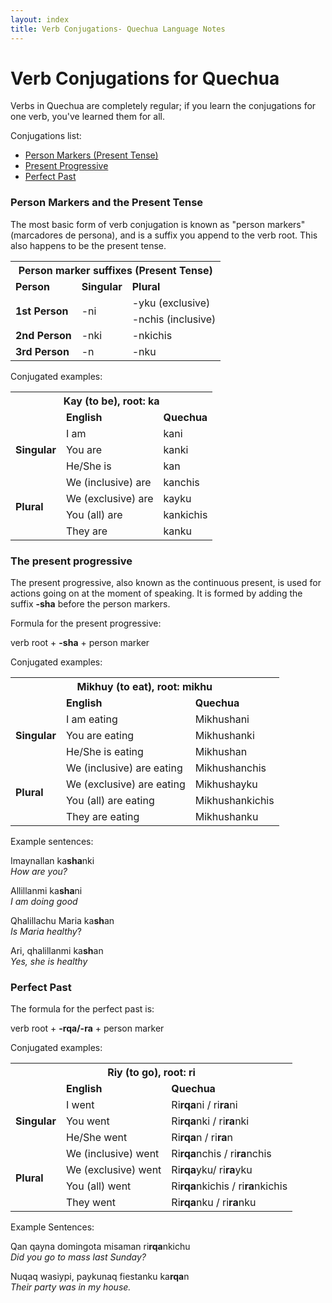 ```yaml
---
layout: index
title: Verb Conjugations- Quechua Language Notes
---
```


# Verb Conjugations for Quechua

Verbs in Quechua are completely regular; if you learn the conjugations for one
verb, you've learned them for all.

Conjugations list:

* [Person Markers (Present Tense)](#present)
* [Present Progressive](#prog)
* [Perfect Past](#ppast)

<a id="present"></a>
### Person Markers and the Present Tense

The most basic form of verb conjugation is known as "person markers"
(marcadores de persona), and is a suffix you append to the verb root. This also
happens to be the present tense.


<table class="conj">
<colgroup class="column"></colgroup>
<colgroup class="column"></colgroup>
<colgroup class="column"></colgroup>
<colgroup class="column"></colgroup>
<th colspan="3">Person marker suffixes (Present Tense)</th>
<tr class="odd bottombordersolid">
<td><strong>Person</strong></td>
<td><strong>Singular</strong></td>
<td><strong>Plural</strong></td>
</tr>

<tr class="bottombordersolid">
<td rowspan="2" class="odd"><strong>1st Person</strong></td>
<td rowspan="2">-ni</td>
<td> -yku (exclusive)</td>
</tr>

<tr class="bottombordersolid">
<td> -nchis (inclusive)</td>
</tr>

<tr class="bottombordersolid">
<td class="odd"><strong>2nd Person</strong></td>
<td>-nki</td>
<td>-nkichis</td>
</tr>

<tr class="bottombordersolid">
<td class="odd"><strong>3rd Person</strong></td>
<td>-n</td>
<td>-nku</td>
</tr>
</table>

Conjugated examples:

<table class="conj">
<colgroup class="column"></colgroup>
<colgroup class="column"></colgroup>
<colgroup class="column"></colgroup>
<colgroup class="column"></colgroup>
<th colspan="3">Kay (to be), root: ka</th>
<tr class="odd bottombordersolid">
<td>&nbsp;</td>
<td><strong>English</strong></td>
<td><strong>Quechua</strong></td>
</tr>

<tr class="bottombordersolid">
<td rowspan="3" class="odd"><strong>Singular</strong></td>
<td>I am</td>
<td>kani</td>
</tr>

<tr class="bottombordersolid">
<td>You are</td>
<td>kanki</td>
</tr>


<tr class="bottomborderthick">
<td>He/She is</td>
<td>kan</td>
</tr>

<tr class="bottombordersolid">
<td rowspan="4" class="odd"><strong>Plural</strong></td>
<td>We (inclusive) are</td>
<td>kanchis</td>
</tr>


<tr class="bottombordersolid">
<td>We (exclusive) are</td>
<td>kayku</td>
</tr>


<tr class="bottombordersolid">
<td>You (all) are</td>
<td>kankichis</td>
</tr>


<tr class="bottombordersolid">
<td>They are</td>
<td>kanku</td>
</tr>
</table>


<a id="prog"></a>
### The present progressive

The present progressive, also known as the continuous present, is used for
actions going on at the moment of speaking. It is formed by adding the suffix
**-sha** before the person markers.

Formula for the present progressive: 

<div class="example">
verb root + <strong>-sha</strong> + person marker
</div>


Conjugated examples:

<table class="conj">
<colgroup class="column"></colgroup>
<colgroup class="column"></colgroup>
<colgroup class="column"></colgroup>
<colgroup class="column"></colgroup>
<th colspan="3">Mikhuy (to eat), root: mikhu</th>
<tr class="odd bottombordersolid">
<td>&nbsp;</td>
<td><strong>English</strong></td>
<td><strong>Quechua</strong></td>
</tr>

<tr class="bottombordersolid">
<td rowspan="3" class="odd"><strong>Singular</strong></td>
<td>I am eating</td>
<td>Mikhushani</td>
</tr>

<tr class="bottombordersolid">
<td>You are eating</td>
<td>Mikhushanki</td>
</tr>


<tr class="bottomborderthick">
<td>He/She is eating</td>
<td>Mikhushan</td>
</tr>

<tr class="bottombordersolid">
<td rowspan="4" class="odd"><strong>Plural</strong></td>
<td>We (inclusive) are eating</td>
<td>Mikhushanchis</td>
</tr>


<tr class="bottombordersolid">
<td>We (exclusive) are eating</td>
<td>Mikhushayku</td>
</tr>


<tr class="bottombordersolid">
<td>You (all) are eating</td>
<td>Mikhushankichis</td>
</tr>


<tr class="bottombordersolid">
<td>They are eating</td>
<td>Mikhushanku</td>
</tr>
</table>

Example sentences:

<div class="example">
<p>Imaynallan ka<strong>sha</strong>nki <br />
<em>How are you?</em></p>
<p>Allillanmi ka<strong>sha</strong>ni <br />
<em>I am doing good</em></p>
<p>Qhalillachu Maria ka<strong>sh</strong>an <br/>
<em>Is Maria healthy</em>?<p>
<p>Ari, qhalillanmi ka<strong>sh</strong>an <br />
<em>Yes, she is healthy</em></p>
</div>


<a id="ppast"></a>
### Perfect Past

The formula for the perfect past is:

<div class="example">
verb root + <strong>-rqa/-ra</strong> + person marker
</div>

Conjugated examples:

<table class="conj">
<colgroup class="column"></colgroup>
<colgroup class="column"></colgroup>
<colgroup class="column"></colgroup>
<colgroup class="column"></colgroup>
<th colspan="3">Riy (to go), root: ri</th>
<tr class="odd bottombordersolid">
<td>&nbsp;</td>
<td><strong>English</strong></td>
<td><strong>Quechua</strong></td>
</tr>

<tr class="bottombordersolid">
<td rowspan="3" class="odd"><strong>Singular</strong></td>
<td>I went</td>
<td>Ri<strong>rqa</strong>ni / ri<strong>ra</strong>ni</td>
</tr>

<tr class="bottombordersolid">
<td>You went</td>
<td>Ri<strong>rqa</strong>nki / ri<strong>ra</strong>nki</td>
</tr>


<tr class="bottomborderthick">
<td>He/She went</td>
<td>Ri<strong>rqa</strong>n / ri<strong>ra</strong>n</td>
</tr>

<tr class="bottombordersolid">
<td rowspan="4" class="odd"><strong>Plural</strong></td>
<td>We (inclusive) went</td>
<td>Ri<strong>rqa</strong>nchis / ri<strong>ra</strong>nchis</td>
</tr>


<tr class="bottombordersolid">
<td>We (exclusive) went</td>
<td>Ri<strong>rqa</strong>yku/ ri<strong>ra</strong>yku</td>
</tr>


<tr class="bottombordersolid">
<td>You (all) went</td>
<td>Ri<strong>rqa</strong>nkichis / ri<strong>ra</strong>nkichis</td>
</tr>

<tr class="bottombordersolid">
<td>They went</td>
<td>Ri<strong>rqa</strong>nku / ri<strong>ra</strong>nku</td>
</tr>
</table>

Example Sentences:
<div class="example">
<p>Qan qayna domingota misaman ri<strong>rqa</strong>nkichu <br />
<em>Did you go to mass last Sunday?</em> </p>
<p>Nuqaq wasiypi, paykunaq fiestanku ka<strong>rqa</strong>n <br />
<em>Their party was in my house.</em></p>
</div>

